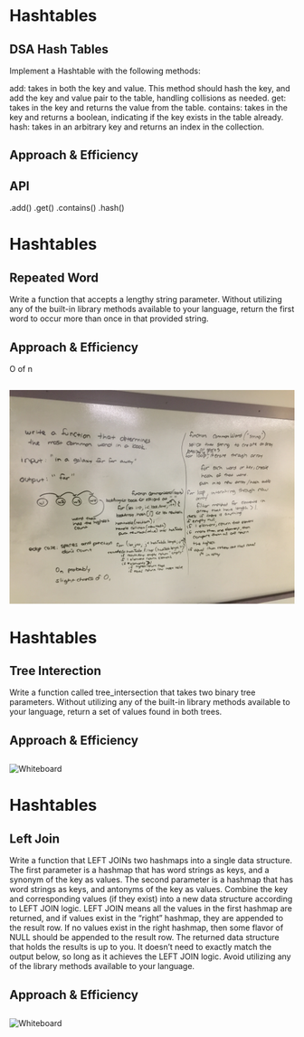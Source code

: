 # Hashtables

## DSA Hash Tables
Implement a Hashtable with the following methods:

add: takes in both the key and value. This method should hash the key, and add the key and value pair to the table, handling collisions as needed.
get: takes in the key and returns the value from the table.
contains: takes in the key and returns a boolean, indicating if the key exists in the table already.
hash: takes in an arbitrary key and returns an index in the collection.

## Approach & Efficiency
<!-- What approach did you take? Why? What is the Big O space/time for this approach? -->

## API
.add()
.get()
.contains()
.hash()


# Hashtables

## Repeated Word
Write a function that accepts a lengthy string parameter.
Without utilizing any of the built-in library methods available to your language, return the first word to occur more than once in that provided string.

## Approach & Efficiency
O of n

##
![Whiteboard](../../assets/repeatedword.JPG)


# Hashtables

## Tree Interection
Write a function called tree_intersection that takes two binary tree parameters.
Without utilizing any of the built-in library methods available to your language, return a set of values found in both trees.

## Approach & Efficiency
<!-- What approach did you take? Why? What is the Big O space/time for this approach? -->

##
![Whiteboard]()


# Hashtables

## Left Join
Write a function that LEFT JOINs two hashmaps into a single data structure.
The first parameter is a hashmap that has word strings as keys, and a synonym of the key as values.
The second parameter is a hashmap that has word strings as keys, and antonyms of the key as values.
Combine the key and corresponding values (if they exist) into a new data structure according to LEFT JOIN logic.
LEFT JOIN means all the values in the first hashmap are returned, and if values exist in the “right” hashmap, they are appended to the result row. If no values exist in the right hashmap, then some flavor of NULL should be appended to the result row.
The returned data structure that holds the results is up to you. It doesn’t need to exactly match the output below, so long as it achieves the LEFT JOIN logic.
Avoid utilizing any of the library methods available to your language.

## Approach & Efficiency
<!-- What approach did you take? Why? What is the Big O space/time for this approach? -->

##
![Whiteboard]()

